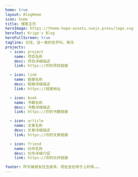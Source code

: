 ```yaml
---
home: true
layout: BlogHome
icon: home
title: 博客主页
heroImage: https://theme-hope-assets.vuejs.press/logo.svg
heroText: Krigo's Blog
heroFullScreen: true
tagline: 记住，这一章的名字叫，候鸟
projects:
  - icon: project
    name: 项目名称
    desc: 项目详细描述
    link: https://你的项目链接

  - icon: link
    name: 链接名称
    desc: 链接详细描述
    link: https://链接地址

  - icon: book
    name: 书籍名称
    desc: 书籍详细描述
    link: https://你的书籍链接

  - icon: article
    name: 文章名称
    desc: 文章详细描述
    link: https://你的文章链接

  - icon: friend
    name: 伙伴名称
    desc: 伙伴详细介绍
    link: https://你的伙伴链接

footer: 昨天被朋友拉去按背，现在坐在椅子上好疼。。。
---
```

